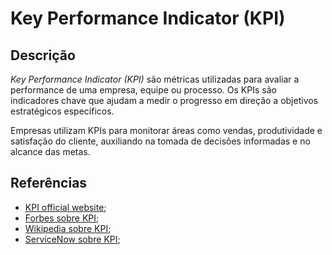# Key Performance Indicator (KPI)


## Descrição

*Key Performance Indicator (KPI)* são métricas utilizadas para avaliar a performance de uma empresa, equipe ou processo. Os KPIs são indicadores chave que ajudam a medir o progresso em direção a objetivos estratégicos específicos.

Empresas utilizam KPIs para monitorar áreas como vendas, produtividade e satisfação do cliente, auxiliando na tomada de decisões informadas e no alcance das metas.

## Referências

- [KPI official website](https://www.kpi.org/kpi-basics/);
- [Forbes sobre KPI](https://www.forbes.com/advisor/business/what-is-a-kpi-definition-examples/);
- [Wikipedia sobre KPI](https://en.wikipedia.org/wiki/Performance_indicator);
- [ServiceNow sobre KPI](https://www.servicenow.com/products/strategic-portfolio-management/what-is-kpi.html);
